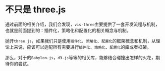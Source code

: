# 不只是 three.js

通过前面的相关介绍，我们会发现，`vis-three`主要提供了一套开发流程与机制，也就是前面提到的：插件化，策略化和配置化的相关概念与机制。

抛开`three.js`，如果我们只是使用`插件化`、`策略化`、`配置化`的框架概念和机制，从理论上来说，应该可以适配所有需要进行`插件化`、`策略化`、`配置化`的库或者框架。

那么，对于的`Babylon.js`，`d3.js`等等的相关库，能够结合碰撞出怎样的火花，期待你的尝试。

